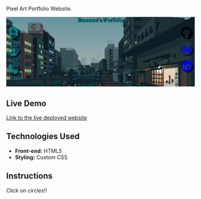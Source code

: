 Pixel Art Portfolio Website.

[![Screenshot of Homepage](https://github.com/keanan557/images/blob/main/New%20Project%20(1).png)](https://keanan557.github.io/portfolioV2/)

## Live Demo
[Link to the live deployed website](https://keanan557.github.io/portfolioV2/)

## Technologies Used
- **Front-end:** HTML5
- **Styling:** Custom CSS


## Instructions

Click on circles!!
